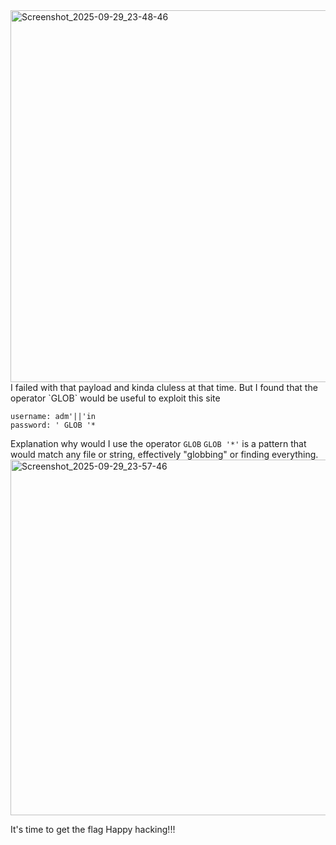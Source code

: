<img width="1919" height="595" alt="Screenshot_2025-09-29_23-48-46" src="https://github.com/user-attachments/assets/5e79fd1f-7918-4d0f-b570-ea5f2df04a3b" />
I failed with that payload and kinda cluless at that time. But I found that the operator `GLOB` would be useful to exploit this site

```
username: adm'||'in
password: ' GLOB '*
```
Explanation why would I use the operator `GLOB`
`GLOB '*'` is a pattern that would match any file or string, effectively "globbing" or finding everything.
<img width="1920" height="569" alt="Screenshot_2025-09-29_23-57-46" src="https://github.com/user-attachments/assets/066d8302-c4de-4d2c-a20f-9102f763ba5e" />

It's time to get the flag 
Happy hacking!!!
